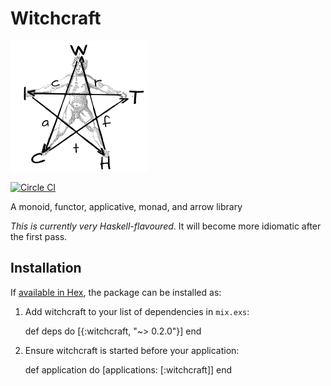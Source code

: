 # Witchcraft
![](./witchcraft-logo.png)

[![Circle CI](https://circleci.com/gh/robot-overlord/witchcraft/tree/master.svg?style=svg)](https://circleci.com/gh/robot-overlord/witchcraft/tree/master)

A monoid, functor, applicative, monad, and arrow library

*This is currently very Haskell-flavoured*. It will become more idiomatic after the first pass.

## Installation

If [available in Hex](https://hex.pm/docs/publish), the package can be installed as:

  1. Add witchcraft to your list of dependencies in `mix.exs`:

        def deps do
          [{:witchcraft, "~> 0.2.0"}]
        end

  2. Ensure witchcraft is started before your application:

        def application do
          [applications: [:witchcraft]]
        end
